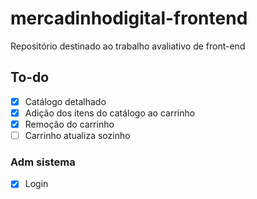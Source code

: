 # mercadinhodigital-frontend
 Repositório destinado ao trabalho avaliativo de front-end

## To-do
- [x]  Catálogo detalhado
- [x]  Adição dos itens do catálogo ao carrinho
- [x]  Remoção do carrinho
- [ ]  Carrinho atualiza sozinho

### Adm sistema

- [x]  Login
